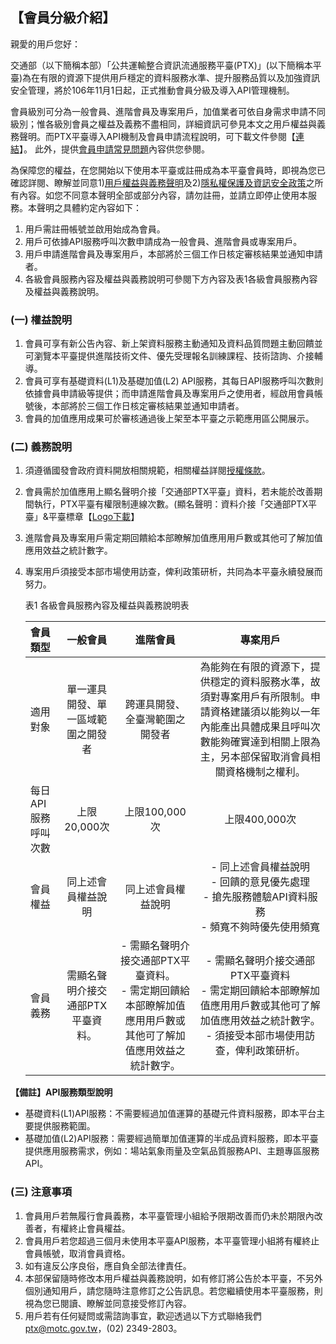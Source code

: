 ## 【會員分級介紹】

親愛的用戶您好：

交通部（以下簡稱本部）「公共運輸整合資訊流通服務平臺(PTX)」(以下簡稱本平臺)為在有限的資源下提供用戶穩定的資料服務水準、提升服務品質以及加強資訊安全管理，將於106年11月1日起，正式推動會員分級及導入API管理機制。

會員級別可分為一般會員、進階會員及專案用戶，加值業者可依自身需求申請不同級別；惟各級別會員之權益及義務不盡相同，詳細資訊可參見本文之用戶權益與義務聲明。而PTX平臺導入API機制及會員申請流程說明，可下載文件參閱【<a href="https://ptx.transportdata.tw/PTX/Uploads/Announcement/ed3cc379-3897-4079-a56c-3e9addf9d632.pdf">連結</a>】。
此外，提供<a href="https://ptx.transportdata.tw/PTX/Common/MemberFAQ">會員申請常見問題</a>內容供您參閱。

為保障您的權益，在您開始以下使用本平臺或註冊成為本平臺會員時，即視為您已確認詳閱、瞭解並同意1)<a href="https://ptx.transportdata.tw/PTX/Static/memberPolicy.html">用戶權益與義務聲明</a>及2)<a href="https://ptx.transportdata.tw/PTX/APIS/Privacy">隱私權保護及資訊安全政策</a>之所有內容。如您不同意本聲明全部或部分內容，請勿註冊，並請立即停止使用本服務。本聲明之具體約定內容如下：

1.	用戶需註冊帳號並啟用始成為會員。
2.	用戶可依據API服務呼叫次數申請成為一般會員、進階會員或專案用戶。
3.	用戶申請進階會員及專案用戶，本部將於三個工作日核定審核結果並通知申請者。
4.	各級會員服務內容及權益與義務說明可參閱下方內容及表1各級會員服務內容及權益與義務說明。

### (一)	權益說明
1.	會員可享有新公告內容、新上架資料服務主動通知及資料品質問題主動回饋並可瀏覽本平臺提供進階技術文件、優先受理報名訓練課程、技術諮詢、介接輔導。
2.	會員可享有基礎資料(L1)及基礎加值(L2) API服務，其每日API服務呼叫次數則依據會員申請級等提供；而申請進階會員及專案用戶之使用者，經啟用會員帳號後，本部將於三個工作日核定審核結果並通知申請者。
3.	會員的加值應用成果可於審核通過後上架至本平臺之示範應用區公開展示。

### (二)	義務說明
1. 須遵循國發會政府資料開放相關規範，相關權益詳閱<a href="https://ptx.transportdata.tw/PTX/APIS/Terms">授權條款</a>。
2. 會員需於加值應用上顯名聲明介接「交通部PTX平臺」資料，若未能於改善期間執行，PTX平臺有權限制連線次數。(顯名聲明：資料介接「交通部PTX平臺」&平臺標章【<a href="http://ptx.transportdata.tw/PTX/logo.png">Logo下載</a>】
3. 進階會員及專案用戶需定期回饋給本部瞭解加值應用用戶數或其他可了解加值應用效益之統計數字。
4. 專案用戶須接受本部市場使用訪查，俾利政策研析，共同為本平臺永續發展而努力。


   表1 各級會員服務內容及權益與義務說明表

   |會員類型|一般會員|進階會員|專案用戶|
    | :------------ |:---------------:| :---------------:|:---------------:|
    |適用對象|單一運具開發、單一區域範圍之開發者| 跨運具開發、全臺灣範圍之開發者 |為能夠在有限的資源下，提供穩定的資料服務水準，故須對專案用戶有所限制。申請資格建議須以能夠以一年內能產出具體成果且呼叫次數能夠確實達到相關上限為主，另本部保留取消會員相關資格機制之權利。|
	|每日API服務呼叫次數 | 上限20,000次|上限100,000次 |  上限400,000次|
    | 會員權益  | 同上述會員權益說明  |  同上述會員權益說明  |  - 同上述會員權益說明 <br> - 回饋的意見優先處理<br> -  搶先服務體驗API資料服務<br> - 頻寬不夠時優先使用頻寬 |
	|  會員義務  | 需顯名聲明介接交通部PTX平臺資料。 |  - 需顯名聲明介接交通部PTX平臺資料。<br> - 需定期回饋給本部瞭解加值應用用戶數或其他可了解加值應用效益之統計數字。 | - 需顯名聲明介接交通部PTX平臺資料<br> - 需定期回饋給本部瞭解加值應用用戶數或其他可了解加值應用效益之統計數字。 - 須接受本部市場使用訪查，俾利政策研析。



**【備註】API服務類型說明**
 
- 基礎資料(L1)API服務：不需要經過加值運算的基礎元件資料服務，即本平台主要提供服務範圍。 
- 基礎加值(L2)API服務：需要經過簡單加值運算的半成品資料服務，即本平臺提供應用服務需求，例如：場站氣象雨量及空氣品質服務API、主題專區服務API。
 


### (三)	注意事項
1.	會員用戶若無履行會員義務，本平臺管理小組給予限期改善而仍未於期限內改善者，有權終止會員權益。
2.	會員用戶若您超過三個月未使用本平臺API服務，本平臺管理小組將有權終止會員帳號，取消會員資格。
3.	如有違反公序良俗，應自負全部法律責任。
4.	本部保留隨時修改本用戶權益與義務說明，如有修訂將公告於本平臺，不另外個別通知用戶，請您隨時注意修訂之公告訊息。若您繼續使用本平臺服務，則視為您已閱讀、瞭解並同意接受修訂內容。
5.	用戶若有任何疑問或需諮詢事宜，歡迎透過以下方式聯絡我們
ptx@motc.gov.tw，(02) 2349-2803。
